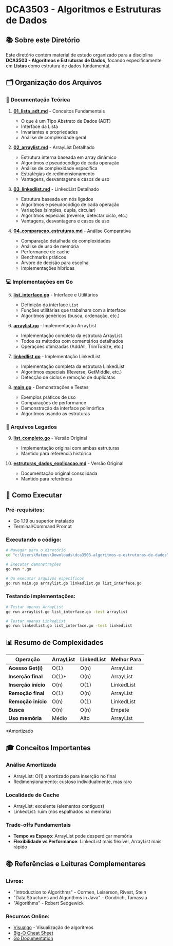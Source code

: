 # DCA3503 - Algoritmos e Estruturas de Dados

## 📚 Sobre este Diretório

Este diretório contém material de estudo organizado para a disciplina **DCA3503 - Algoritmos e Estruturas de Dados**, focando especificamente em **Listas** como estrutura de dados fundamental.

## 🗂️ Organização dos Arquivos

### 📖 **Documentação Teórica**

1. **[01_lista_adt.md](01_lista_adt.md)** - Conceitos Fundamentais

   - O que é um Tipo Abstrato de Dados (ADT)
   - Interface da Lista
   - Invariantes e propriedades
   - Análise de complexidade geral

2. **[02_arraylist.md](02_arraylist.md)** - ArrayList Detalhado

   - Estrutura interna baseada em array dinâmico
   - Algoritmos e pseudocódigo de cada operação
   - Análise de complexidade específica
   - Estratégias de redimensionamento
   - Vantagens, desvantagens e casos de uso

3. **[03_linkedlist.md](03_linkedlist.md)** - LinkedList Detalhado

   - Estrutura baseada em nós ligados
   - Algoritmos e pseudocódigo de cada operação
   - Variações (simples, dupla, circular)
   - Algoritmos especiais (reverse, detectar ciclo, etc.)
   - Vantagens, desvantagens e casos de uso

4. **[04_comparacao_estruturas.md](04_comparacao_estruturas.md)** - Análise Comparativa
   - Comparação detalhada de complexidades
   - Análise de uso de memória
   - Performance de cache
   - Benchmarks práticos
   - Árvore de decisão para escolha
   - Implementações híbridas

### 💻 **Implementações em Go**

5. **[list_interface.go](list_interface.go)** - Interface e Utilitários

   - Definição da interface `List`
   - Funções utilitárias que trabalham com a interface
   - Algoritmos genéricos (busca, ordenação, etc.)

6. **[arraylist.go](arraylist.go)** - Implementação ArrayList

   - Implementação completa da estrutura ArrayList
   - Todos os métodos com comentários detalhados
   - Operações otimizadas (AddAll, TrimToSize, etc.)

7. **[linkedlist.go](linkedlist.go)** - Implementação LinkedList

   - Implementação completa da estrutura LinkedList
   - Algoritmos especiais (Reverse, GetMiddle, etc.)
   - Detecção de ciclos e remoção de duplicatas

8. **[main.go](main.go)** - Demonstrações e Testes
   - Exemplos práticos de uso
   - Comparações de performance
   - Demonstração da interface polimórfica
   - Algoritmos usando as estruturas

### 📁 **Arquivos Legados**

9. **[list_completo.go](list_completo.go)** - Versão Original

   - Implementação original com ambas estruturas
   - Mantido para referência histórica

10. **[estruturas_dados_explicacao.md](estruturas_dados_explicacao.md)** - Versão Original
    - Documentação original consolidada
    - Mantido para referência

## 🚀 **Como Executar**

### **Pré-requisitos:**

- Go 1.19 ou superior instalado
- Terminal/Command Prompt

### **Executando o código:**

```bash
# Navegar para o diretório
cd "c:\Users\Mateus\Downloads\dca3503-algoritmos-e-estruturas-de-dados"

# Executar demonstrações
go run *.go

# Ou executar arquivos específicos
go run main.go arraylist.go linkedlist.go list_interface.go
```

### **Testando implementações:**

```bash
# Testar apenas ArrayList
go run arraylist.go list_interface.go -test arraylist

# Testar apenas LinkedList
go run linkedlist.go list_interface.go -test linkedlist
```

## 📊 **Resumo de Complexidades**

| Operação            | ArrayList | LinkedList | Melhor Para |
| ------------------- | --------- | ---------- | ----------- |
| **Acesso Get(i)**   | O(1)      | O(n)       | ArrayList   |
| **Inserção final**  | O(1)\*    | O(n)       | ArrayList   |
| **Inserção início** | O(n)      | O(1)       | LinkedList  |
| **Remoção final**   | O(1)      | O(n)       | ArrayList   |
| **Remoção início**  | O(n)      | O(1)       | LinkedList  |
| **Busca**           | O(n)      | O(n)       | Empate      |
| **Uso memória**     | Médio     | Alto       | ArrayList   |

\*Amortizado

## 🎓 **Conceitos Importantes**

### **Análise Amortizada**

- ArrayList: O(1) amortizado para inserção no final
- Redimensionamento: custoso individualmente, mas raro

### **Localidade de Cache**

- ArrayList: excelente (elementos contíguos)
- LinkedList: ruim (nós espalhados na memória)

### **Trade-offs Fundamentais**

- **Tempo vs Espaço**: ArrayList pode desperdiçar memória
- **Flexibilidade vs Performance**: LinkedList mais flexível, ArrayList mais rápido

## 📚 **Referências e Leituras Complementares**

### **Livros:**

- "Introduction to Algorithms" - Cormen, Leiserson, Rivest, Stein
- "Data Structures and Algorithms in Java" - Goodrich, Tamassia
- "Algorithms" - Robert Sedgewick

### **Recursos Online:**

- [Visualgo](https://visualgo.net/) - Visualização de algoritmos
- [Big-O Cheat Sheet](https://www.bigocheatsheet.com/)
- [Go Documentation](https://golang.org/doc/)
